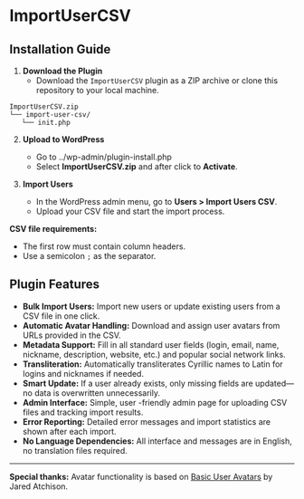 # ImportUserCSV

## Installation Guide

1. **Download the Plugin**
   - Download the `ImportUserCSV` plugin as a ZIP archive or clone this repository to your local machine.
```
ImportUserCSV.zip
└── import-user-csv/
   └── init.php
```

2. **Upload to WordPress**
   - Go to ../wp-admin/plugin-install.php
   - Select **ImportUserCSV.zip** and after click to **Activate**.

3. **Import Users**
   - In the WordPress admin menu, go to **Users > Import Users CSV**.
   - Upload your CSV file and start the import process.

**CSV file requirements:**
- The first row must contain column headers.
- Use a semicolon `;` as the separator.

## Plugin Features

- **Bulk Import Users:** Import new users or update existing users from a CSV file in one click.
- **Automatic Avatar Handling:** Download and assign user avatars from URLs provided in the CSV.
- **Metadata Support:** Fill in all standard user fields (login, email, name, nickname, description, website, etc.) and popular social network links.
- **Transliteration:** Automatically transliterates Cyrillic names to Latin for logins and nicknames if needed.
- **Smart Update:** If a user already exists, only missing fields are updated—no data is overwritten unnecessarily.
- **Admin Interface:** Simple, user -friendly admin page for uploading CSV files and tracking import results.
- **Error Reporting:** Detailed error messages and import statistics are shown after each import.
- **No Language Dependencies:** All interface and messages are in English, no translation files required.

---

**Special thanks:** Avatar functionality is based on [Basic User Avatars](https://wordpress.org/plugins/basic-user-avatars/) by Jared Atchison. 
